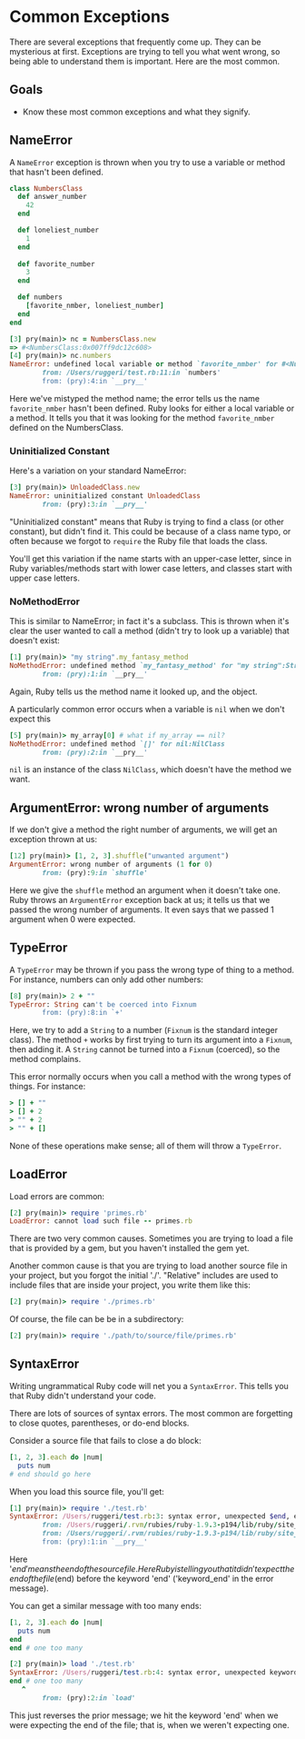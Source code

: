 # Common Exceptions

There are several exceptions that frequently come up. They can be
mysterious at first. Exceptions are trying to tell you what went
wrong, so being able to understand them is important. Here are the
most common.

## Goals

* Know these most common exceptions and what they signify.

## NameError

A `NameError` exception is thrown when you try to use a variable or
method that hasn't been defined.

```ruby
class NumbersClass
  def answer_number
    42
  end

  def loneliest_number
    1
  end
  
  def favorite_number
    3
  end

  def numbers
    [favorite_nmber, loneliest_number]
  end
end
```

```ruby
[3] pry(main)> nc = NumbersClass.new
=> #<NumbersClass:0x007ff9dc12c608>
[4] pry(main)> nc.numbers
NameError: undefined local variable or method `favorite_nmber' for #<NumbersClass:0x007ff9dc12c608>
        from: /Users/ruggeri/test.rb:11:in `numbers'
        from: (pry):4:in `__pry__'
```

Here we've mistyped the method name; the error tells us the name
`favorite_nmber` hasn't been defined. Ruby looks for either a local
variable or a method. It tells you that it was looking for the method
`favorite_nmber` defined on the NumbersClass.

### Uninitialized Constant

Here's a variation on your standard NameError:

```ruby
[3] pry(main)> UnloadedClass.new
NameError: uninitialized constant UnloadedClass
        from: (pry):3:in `__pry__'
```

"Uninitialized constant" means that Ruby is trying to find a class (or
other constant), but didn't find it. This could be because of a class
name typo, or often because we forgot to `require` the Ruby file that
loads the class.

You'll get this variation if the name starts with an upper-case
letter, since in Ruby variables/methods start with lower case
letters, and classes start with upper case letters.

### NoMethodError

This is similar to NameError; in fact it's a subclass. This is thrown
when it's clear the user wanted to call a method (didn't try to look up
a variable) that doesn't exist:

```ruby
[1] pry(main)> "my string".my_fantasy_method
NoMethodError: undefined method `my_fantasy_method' for "my string":String
        from: (pry):1:in `__pry__'
```

Again, Ruby tells us the method name it looked up, and the object.

A particularly common error occurs when a variable is `nil` when we
don't expect this

```ruby
[5] pry(main)> my_array[0] # what if my_array == nil?
NoMethodError: undefined method `[]' for nil:NilClass
        from: (pry):2:in `__pry__'
```

`nil` is an instance of the class `NilClass`, which doesn't have the
method we want.

## ArgumentError: wrong number of arguments

If we don't give a method the right number of arguments, we will get
an exception thrown at us:

```ruby
[12] pry(main)> [1, 2, 3].shuffle("unwanted argument")
ArgumentError: wrong number of arguments (1 for 0)
        from: (pry):9:in `shuffle'
```

Here we give the `shuffle` method an argument when it doesn't take
one. Ruby throws an `ArgumentError` exception back at us; it tells us
that we passed the wrong number of arguments. It even says that we
passed 1 argument when 0 were expected.

## TypeError

A `TypeError` may be thrown if you pass the wrong type of thing to a
method. For instance, numbers can only add other numbers:

```ruby
[8] pry(main)> 2 + ""
TypeError: String can't be coerced into Fixnum
        from: (pry):8:in `+'
```

Here, we try to add a `String` to a number (`Fixnum` is the standard
integer class). The method `+` works by first trying to turn its
argument into a `Fixnum`, then adding it. A `String` cannot be turned
into a `Fixnum` (coerced), so the method complains.

This error normally occurs when you call a method with the wrong types
of things. For instance:

```ruby
> [] + ""
> [] + 2
> "" + 2
> "" + []
```

None of these operations make sense; all of them will throw a
`TypeError`.

## LoadError

Load errors are common:

```ruby
[2] pry(main)> require 'primes.rb'
LoadError: cannot load such file -- primes.rb
```

There are two very common causes. Sometimes you are trying to load a
file that is provided by a gem, but you haven't installed the gem yet.

Another common cause is that you are trying to load another source
file in your project, but you forgot the initial './'. "Relative"
includes are used to include files that are inside your project, you
write them like this:

```ruby
[2] pry(main)> require './primes.rb'
```

Of course, the file can be be in a subdirectory:

```ruby
[2] pry(main)> require './path/to/source/file/primes.rb'
```

## SyntaxError

Writing ungrammatical Ruby code will net you a `SyntaxError`. This
tells you that Ruby didn't understand your code.

There are lots of sources of syntax errors. The most common are
forgetting to close quotes, parentheses, or do-end blocks.

Consider a source file that fails to close a do block:

```ruby
[1, 2, 3].each do |num|
  puts num
# end should go here
```
When you load this source file, you'll get:

```ruby
[1] pry(main)> require './test.rb'
SyntaxError: /Users/ruggeri/test.rb:3: syntax error, unexpected $end, expecting keyword_end
        from: /Users/ruggeri/.rvm/rubies/ruby-1.9.3-p194/lib/ruby/site_ruby/1.9.1/rubygems/custom_require.rb:36:in `require'
        from: /Users/ruggeri/.rvm/rubies/ruby-1.9.3-p194/lib/ruby/site_ruby/1.9.1/rubygems/custom_require.rb:36:in `require'
        from: (pry):1:in `__pry__'
```

Here '$end' means the end of the source file. Here Ruby is telling you
that it didn't expect the end of the file ($end) before the keyword
'end' ('keyword_end' in the error message).

You can get a similar message with too many ends:

```ruby
[1, 2, 3].each do |num|
  puts num
end
end # one too many
```

```ruby
[2] pry(main)> load './test.rb'
SyntaxError: /Users/ruggeri/test.rb:4: syntax error, unexpected keyword_end, expecting $end
end # one too many
   ^
        from: (pry):2:in `load'
```

This just reverses the prior message; we hit the keyword 'end' when we
were expecting the end of the file; that is, when we weren't expecting
one.
